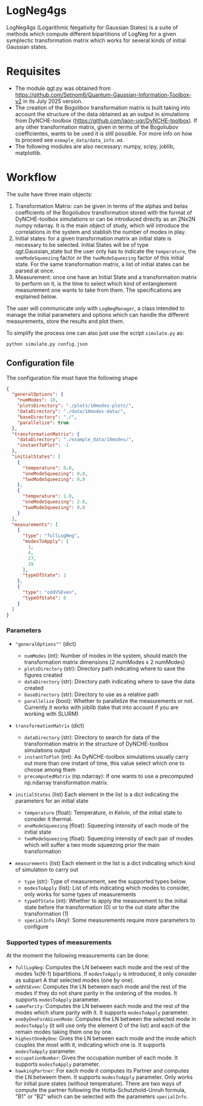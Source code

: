 # LogNeg4gs

LogNeg4gs (Logarithmic Negativity for Gaussian States) is a suite of methods which compute different bipartitions of
LogNeg for a given symplectic transformation matrix which works for several kinds of initial Gaussian states.

# Requisites

- The module qgt.py was obtained from https://github.com/Setnom6/Quantum-Gaussian-Information-Toolbox-v2 in its July
  2025 version.
- The creation of the Bogolibov transformation matrix is built taking into account the structure of the data obtained as
  an output in simulations from DyNCHE-toolbox (https://github.com/jaon-ugr/DyNCHE-toolbox). If any other transformation
  matrix, given in terms of the Bogoliubov coefficientes, wants to be used it is still possible. For more info on how to
  proceed see ```exmaple_data/data_info.md```.
- The following modules are also necessary: numpy, scipy, joblib, matplotlib.

# Workflow

The suite have three main objects:

1) Transformation Matrix: can be given in terms of the alphas and betas coefficients of the Bogoliubov transformation
   stored with the format of DyNCHE-toolbox simulations or can be introduced directly as an 2Nx2N numpy ndarray. It is
   the main object of study, which will introduce the correlations in the system and stablish the number of modes in
   play.
2) Initial states: for a given transformation matrix an initial state is necessary to be selected. Initial States will
   be
   of type qgt.Gaussian_state but the user only has to indicate the ```temperature```, the ```oneModeSqueezing``` factor
   or the ```twoModeSqueezing``` factor of this initial state. For the same transformation matrix, a list of initial
   states can be parsed at once.
3) Measurement: once one have an Initial State and a transformation matrix to perform on it, is the time to select which
   kind of entanglement measurement one wants to take from them. The specifications are explained below.

The user will communicate only with ```LogNegManager```, a class intended to manage the initial parameters and
options which can handle the different measurements, store the results and plot them.

To simplify the process one can also just use the script ```simulate.py``` as:

```sh
python simulate.py config.json
```

## Configuration file

The configuration file must have the following shape

```json
{
  "generalOptions": {
    "numModes": 10,
    "plotsDirectory": "./plots/10modes-plots/",
    "dataDirectory": "./data/10modes-data/",
    "baseDirectory": "./",
    "parallelize": true
  },
  "transformationMatrix": {
    "dataDirectory": "./example_data/10modes/",
    "instantToPlot": -1
  },
  "initialStates": [
    {
      "temperature": 0.0,
      "oneModeSqueezing": 0.0,
      "twoModeSqueezing": 0.0
    },
    {
      "temperature": 1.0,
      "oneModeSqueezing": 2.0,
      "twoModeSqueezing": 0.0
    }
  ],
  "measurements": [
    {
      "type": "fullLogNeg",
      "modesToApply": [
        1,
        4,
        27,
        39
      ],
      "typeOfState": 1
    },
    {
      "type": "oddVSEven",
      "typeOfState": 0
    }
  ]
}
```

### Parameters

- ```"generalOptions""``` (dict)
    - ```numModes``` (int): Number of modes in the system, should match the transformation matrix dimensions (2 numModes
      x 2 numModes)
    - ```plotsDirectory``` (str): Directory path indicating where to save the figures created
    - ```dataDirectory``` (str): Directory path indicating where to save the data created
    - ```baseDirectory``` (str): Directory to use as a relative path
    - ```parallelize``` (bool): Whether to parallelize the measurements or not. Currently it works with joblib (take
      that into account if you are working with SLURM)

- ```transformationMatrix``` (dict)
    - ```dataDirectory``` (str): Directory to search for data of the transformation matrix in the structure of
      DyNCHE-toolbox simulations output
    - ```instantToPlot``` (int): As DyNCHE-toolbox simulations usually carry out more than one instant of time, this
      value select which one to choose among them
    - ```precomputedMatrix``` (np.ndarray): If one wants to use a precomputed np.ndarray transformation matrix.

- ```initialStates``` (list) Each element in the list is a dict indicating the parameters for an initial state
    - ```temperature``` (float): Temperature, in Kelvin, of the initial state to consider it thermal.
    - ```oneModeSqueezing``` (float): Squeezing intensity of each mode of the initial state
    - ```twoModeSqueezing``` (float): Squeezing intensity of each pair of modes which will suffer a two mode squeezing
      prior the main transformation

- ```measurements``` (list) Each element in the list is a dict indicating which kind of simulation to carry out
    - ```type``` (str): Type of measurement, see the supported types below.
    - ```modesToApply``` (list): List of ints indicating which modes to consider, only works for some types of
      measurements
    - ```typeOfState``` (int): Whether to apply the measurement to the initial state before the transformation (0) or to
      the out state after the transformation (1)
    - ```specialInfo``` (Any): Some measurements require more parameters to configure

### Supported types of measurements

At the moment the following measurements can be done:

- ```fullLogNeg```: Computes the LN between each mode and the rest of the modes 1x(N-1) bipartitions. If
  ```modesToApply``` is introduced, it only consider as subpart A that selected modes (one by one).
- ```oddVSEven```: Computes the LN between each mode and the rest of the modes if they do not share parity in the
  ordering of the modes. It supports ```modesToApply``` parameter.
- ```sameParity```: Computes the LN between each mode and the rest of the modes which share parity with it. It supports
  ```modesToApply``` parameter.
- ```oneByOneForAGivenMode```: Computes the LN between the selected mode in ```modesToApply``` (it will use only the
  element 0 of the list) and each of the remain modes taking them one by one.
- ```highestOneByOne```: Gives the LN between each mode and the mode which couples the most with it, indicating which
  one is. It supports ```modesToApply``` parameter.
- ```occupationNumber```: Gives the occupation number of each mode. It supports ```modesToApply``` parameter.
- ```hawkingPartner```: For each mode it computes its Partner and computes the LN betweem them. It supports
  ```modesToApply``` parameter. Only works for initial pure states (without temperature). There are two ways of compute
  the partner following the Hotta-Schutzhold-Unruh formula, "B1" or "B2" which can be selected with the parameters
  ```specialInfo```.
